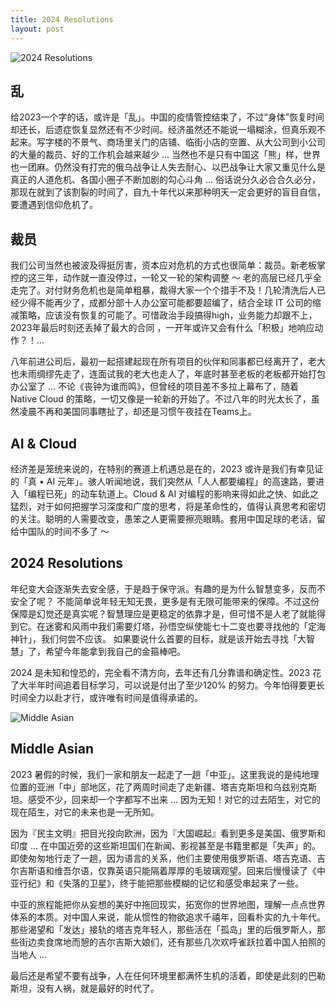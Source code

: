 ```yaml
---
title: 2024 Resolutions
layout: post
---
```


![2024 Resolutions](http://villim.github.io/img/2024/2024-resolutions.png)

## 乱

给2023一个字的话，或许是「乱」。中国的疫情管控结束了，不过“身体”恢复时间却还长，后遗症恢复显然还有不少时间。经济虽然还不能说一塌糊涂，但真乐观不起来。写字楼的不景气、商场里关门的店铺、临街小店的空置、从大公司到小公司的大量的裁员、好的工作机会越来越少  … 当然也不是只有中国这「熊」样，世界也一团麻。仍然没有打完的俄乌战争让人失去耐心、以巴战争让大家又重见什么是真正的人道危机、各国小圈子不断加剧的勾心斗角 … 俗话说分久必合合久必分，那现在就到了该割裂的时间了，自九十年代以来那种明天一定会更好的盲目自信，要遭遇到信仰危机了。

## 裁员 

我们公司当然也被波及得挺厉害，资本应对危机的方式也很简单：裁员。新老板掌控的这三年，动作就一直没停过，一轮又一轮的架构调整 ～ 老的高层已经几乎全走完了。对付财务危机也是简单粗暴，裁得大家一个个措手不及！几轮清洗后人已经少得不能再少了，成都分部十人办公室可能都要超编了，结合全球 IT 公司的缩减策略，应该没有恢复的可能了。可惜政治手段搞得high，业务能力却跟不上，2023年最后时刻还丢掉了最大的合同 ，一开年或许又会有什么「积极」地响应动作？！…

八年前进公司后，最初一起搭建起现在所有项目的伙伴和同事都已经离开了，老大也未雨绸缪先走了，连面试我的老大也走人了，年底时甚至老板的老板都开始打包办公室了 ... 不论《丧钟为谁而鸣》，但曾经的项目差不多拉上幕布了，随着 Native Cloud 的策略，一切又像是一轮新的开始了。不过八年的时光太长了，虽然凌晨不再和美国同事瞎扯了，却还是习惯午夜挂在Teams上。

## AI & Cloud

经济差是笼统来说的，在特别的赛道上机遇总是在的，2023 或许是我们有幸见证的「真 • AI 元年」。骇人听闻地说，我们突然从「人人都要编程」的高速路，要进入「编程已死」的动车轨道上。Cloud & AI 对编程的影响来得如此之快、如此之猛烈，对于如何把握学习深度和广度的思考，将是革命性的，值得认真思考和密切的关注。聪明的人需要改变，愚笨之人更需要擦亮眼睛。套用中国足球的老话，留给中国队的时间不多了 ～


## 2024 Resolutions

年纪变大会逐渐失去安全感，于是趋于保守派。有趣的是为什么智慧变多，反而不安全了呢？ 不能简单说年轻无知无畏，更多是有无限可能带来的保障。不过这份保障是幻觉还是真实呢？智慧理应是更稳定的依靠才是，但可惜不是人老了就能得到它。在迷雾和风雨中我们需要灯塔，孙悟空纵使能七十二变也要寻找他的「定海神针」，我们何尝不应该。 如果要说什么首要的目标，就是该开始去寻找「大智慧」了，希望今年能拿到我自己的金箍棒吧。

2024 是未知和惶恐的，完全看不清方向，去年还有几分靠谱和确定性。2023 花了大半年时间追着目标学习，可以说是付出了至少120% 的努力。今年怕得要更长时间全力以赴才行，或许唯有时间是值得承诺的。

![Middle Asian](http://villim.github.io/img/2024/middle-asian.jpeg)

## Middle Asian

2023 暑假的时候，我们一家和朋友一起走了一趟「中亚」。这里我说的是纯地理位置的亚洲「中」部地区，花了两周时间走了走新疆、塔吉克斯坦和乌兹别克斯坦。感受不少，回来却一个字都写不出来 ... 因为无知！对它的过去陌生，对它的现在陌生，对它的未来也是一无所知。

因为『民主文明』把目光投向欧洲，因为『大国崛起』看到更多是美国、俄罗斯和印度 ... 在中国近旁的这些斯坦国们在新闻、影视甚至是书籍里都是「失声」的。即使匆匆地行走了一趟，因为语言的关系，他们主要使用俄罗斯语、塔吉克语、吉尔吉斯语和维吾尔语，仅靠英语只能隔着厚厚的毛玻璃观望。回来后慢慢读了《中亚行纪》和《失落的卫星》，终于能把那些模糊的记忆和感受串起来了一些。

中亚的旅程能把你从妄想的美好中拖回现实，拓宽你的世界地图，理解一点点世界体系的本质。对中国人来说，能从惯性的物欲追求千禧年，回看朴实的九十年代。那些渴望和「发达」接轨的塔吉克年轻人，那些活在「孤岛」里的后俄罗斯人，那些街边卖食席地而憩的吉尔吉斯大娘们，还有那些几次欢呼雀跃拉着中国人拍照的当地人 ... 

最后还是希望不要有战争，人在任何环境里都满怀生机的活着，即使是此刻的巴勒斯坦，没有人祸，就是最好的时代了。

